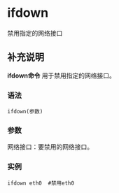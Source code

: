 ifdown
===

禁用指定的网络接口

## 补充说明

**ifdown命令** 用于禁用指定的网络接口。

###  语法

```
ifdown(参数)
```

###  参数

网络接口：要禁用的网络接口。

###  实例

```
ifdown eth0  #禁用eth0
```


